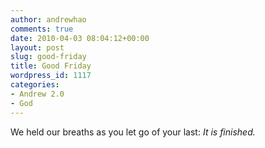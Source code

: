 ```yaml
---
author: andrewhao
comments: true
date: 2010-04-03 08:04:12+00:00
layout: post
slug: good-friday
title: Good Friday
wordpress_id: 1117
categories:
- Andrew 2.0
- God
---
```


We held our breaths as you let go of your last: _It is finished._
